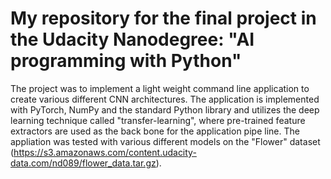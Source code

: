 # My repository for the final project in the Udacity Nanodegree: "AI programming with Python"

The project was to implement a light weight command line application to create various different CNN architectures.
The application is implemented with PyTorch, NumPy and the standard Python library and utilizes the deep learning technique 
called "transfer-learning", where pre-trained feature extractors are used as the back bone for the application pipe line. The
appliation was tested with various different models on the "Flower" dataset 
(https://s3.amazonaws.com/content.udacity-data.com/nd089/flower_data.tar.gz).
